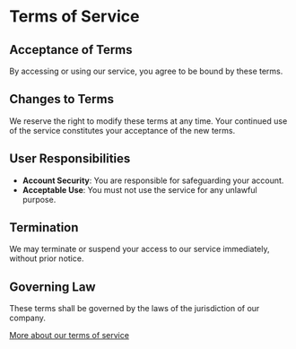 # Terms of Service

## Acceptance of Terms

By accessing or using our service, you agree to be bound by these terms.

## Changes to Terms

We reserve the right to modify these terms at any time. Your continued use of the service constitutes your acceptance of the new terms.

## User Responsibilities

* **Account Security**: You are responsible for safeguarding your account.
* **Acceptable Use**: You must not use the service for any unlawful purpose.

## Termination

We may terminate or suspend your access to our service immediately, without prior notice.

## Governing Law

These terms shall be governed by the laws of the jurisdiction of our company.

[More about our terms of service](https://example.com/terms)
